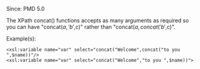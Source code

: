 Since: PMD 5.0

The XPath concat() functions accepts as many arguments as required so you can have
&quot;concat($a,'b',$c)&quot; rather than &quot;concat($a,concat('b',$c)&quot;.

Example(s):
```
<xsl:variable name="var" select="concat("Welcome",concat("to you ",$name))"/>
<xsl:variable name="var" select="concat("Welcome","to you ",$name))">
```
